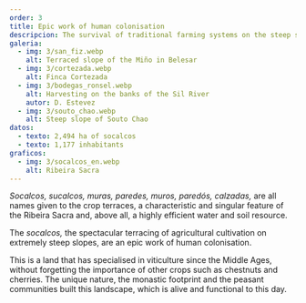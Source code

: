 ```yaml
---
order: 3
title: Epic work of human colonisation
descripcion: The survival of traditional farming systems on the steep slopes of the river canyons, based on age-old techniques.
galeria:
  - img: 3/san_fiz.webp
    alt: Terraced slope of the Miño in Belesar
  - img: 3/cortezada.webp
    alt: Finca Cortezada
  - img: 3/bodegas_ronsel.webp
    alt: Harvesting on the banks of the Sil River
    autor: D. Estevez
  - img: 3/souto_chao.webp
    alt: Steep slope of Souto Chao
datos:
  - texto: 2,494 ha of socalcos
  - texto: 1,177 inhabitants
graficos:
  - img: 3/socalcos_en.webp
    alt: Ribeira Sacra
---
```


_Socalcos, sucalcos, muras, paredes, muros, paredós, calzadas,_ are all names given to the crop terraces, a characteristic and singular feature of the Ribeira Sacra and, above all, a highly efficient water and soil resource.

The _socalcos,_ the spectacular terracing of agricultural cultivation on extremely steep slopes, are an epic work of human colonisation.

This is a land that has specialised in viticulture since the Middle Ages, without forgetting the importance of other crops such as chestnuts and cherries. The unique nature, the monastic footprint and the peasant communities built this landscape, which is alive and functional to this day.
